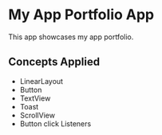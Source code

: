 # My App Portfolio App

This app showcases my app portfolio.

## Concepts Applied

* LinearLayout
* Button
* TextView
* Toast
* ScrollView
* Button click Listeners